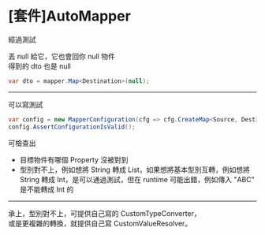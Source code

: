 # [套件]AutoMapper

經過測試

丟 null 給它，它也會回你 null 物件  
得到的 dto 也是 null  
```csharp
var dto = mapper.Map<Destination>(null);
```

---

可以寫測試  
```csharp
var config = new MapperConfiguration(cfg => cfg.CreateMap<Source, Destination>());
config.AssertConfigurationIsValid();
```

可檢查出
- 目標物件有哪個 Property 沒被對到
- 型別對不上，例如想將 String 轉成 List<String>，如果想將基本型別互轉，例如想將 String 轉成 Int，是可以通過測試，但在 runtime 可能出錯，例如傳入 "ABC" 是不能轉成 Int 的

---

承上，型別對不上，可提供自己寫的 CustomTypeConverter，  
或是更複雜的轉換，就提供自己寫 CustomValueResolver。  